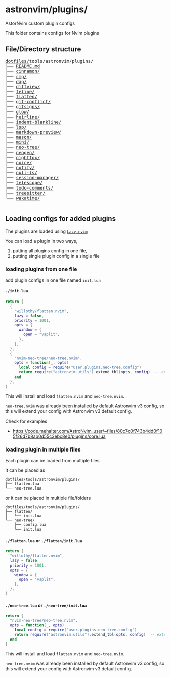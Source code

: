 # astronvim/plugins/

AstorNvim custom plugin configs

This folder contains configs for Nvim plugins

## File/Directory structure

<!--
loaded tree structure with
tree -a -H "." tools/astronvim/plugins -L 1
-->

<pre>
<a href="../../../../../">dotfiles/</a>tools/astronvim/plugins/
├── <a href="./README.md">README.md</a>
├── <a href="./cinnamon/">cinnamon/</a>
├── <a href="./cmp/">cmp/</a>
├── <a href="./dap/">dap/</a>
├── <a href="./diffview/">diffview/</a>
├── <a href="./feline/">feline/</a>
├── <a href="./flatten/">flatten/</a>
├── <a href="./git-conflict/">git-conflict/</a>
├── <a href="./gitsigns/">gitsigns/</a>
├── <a href="./glow/">glow/</a>
├── <a href="./heirline/">heirline/</a>
├── <a href="./indent-blankline/">indent-blankline/</a>
├── <a href="./lsp/">lsp/</a>
├── <a href="./markdown-preview/">markdown-preview/</a>
├── <a href="./mason/">mason/</a>
├── <a href="./mini/">mini/</a>
├── <a href="./neo-tree/">neo-tree/</a>
├── <a href="./neogen/">neogen/</a>
├── <a href="./nightfox/">nightfox/</a>
├── <a href="./noice/">noice/</a>
├── <a href="./notify/">notify/</a>
├── <a href="./null-ls/">null-ls/</a>
├── <a href="./session-manager/">session-manager/</a>
├── <a href="./telescope/">telescope/</a>
├── <a href="./todo-comments/">todo-comments/</a>
├── <a href="./treesitter/">treesitter/</a>
└── <a href="./wakatime/">wakatime/</a>

</pre>

## Loading configs for added plugins

The plugins are loaded using [`Lazy.nvim`](https://github.com/folke/lazy.nvim)

You can load a plugin in two ways,

1. putting all plugins config in one file,
2. putting single plugin config in a single file

### loading plugins from one file

add plugin configs in one file named `init.lua`

#### `./init.lua`

```lua
return {
  {
    "willothy/flatten.nvim",
    lazy = false,
    priority = 1001,
    opts = {
      window = {
        open = "vsplit",
      },
    },
  },
  {
    "nvim-neo-tree/neo-tree.nvim",
    opts = function(_, opts)
      local config = require("user.plugins.neo-tree.config")
      return require("astronvim.utils").extend_tbl(opts, config)  -- extend astronvim neo-tree config with your own
    end
  },
}
```

This will install and load `flatten.nvim` and `neo-tree.nvim`.

`neo-tree.nvim` was already been installed by default Astronvim v3 config,
so this will extend your config with Astronvim v3 default config.

Check for examples

- https://code.mehalter.com/AstroNvim_user/~files/80c7c0f743b4dd0f105f26d7b8ab0d55c3ebc8e0/plugins/core.lua

### loading plugin in multiple files

Each plugin can be loaded from multiple files.

It can be placed as

```
dotfiles/tools/astronvim/plugins/
├── flatten.lua
└── neo-tree.lua
```

or it can be placed in multiple file/folders

```
dotfiles/tools/astronvim/plugins/
├── flatten/
│   └── init.lua
└── neo-tree/
    ├── config.lua
    └── init.lua
```

#### `./flatten.lua` or `./flatten/init.lua`

```lua
return {
  "willothy/flatten.nvim",
  lazy = false,
  priority = 1001,
  opts = {
    window = {
      open = "vsplit",
    },
  },
}
```

#### `./neo-tree.lua` or `./neo-tree/init.lua`

```lua
return {
  "nvim-neo-tree/neo-tree.nvim",
  opts = function(_, opts)
    local config = require("user.plugins.neo-tree.config")
    return require("astronvim.utils").extend_tbl(opts, config)  -- extend astronvim neo-tree config with your own
  end
}
```

This will install and load `flatten.nvim` and `neo-tree.nvim`.

`neo-tree.nvim` was already been installed by default Astronvim v3 config,
so this will extend your config with Astronvim v3 default config.
